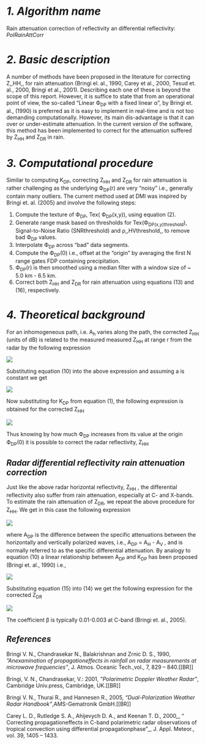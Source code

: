 # *1. Algorithm name*
Rain attenuation correction of reflectivity an differential reflectivity: *PolRainAttCorr*

# *2. Basic description*
A number of methods have been proposed in the literature for correcting Z,,HH,, for rain attenuation (Bringi el. al., 1990, Carey et al., 2000, Tesud et. al., 2000, Bringi et al., 2001). Describing each one of these is beyond the scope of this report. However, it is suffice to state that from an operational point of view, the so-called “Linear Ф<sub>DP</sub> with a fixed linear α”, by Bringi et. al., (1990) is preferred as it is easy to implement in real-time and is not too demanding computationally. However, its main dis-advantage is that it can over or under-estimate attenuation. In the current version of the software, this method has been implemented to correct for the attenuation suffered by Z<sub>HH</sub> and Z<sub>DR</sub> in rain.

# *3. Computational procedure*
Similar to computing K<sub>DP</sub>, correcting Z<sub>HH</sub> and Z<sub>DR</sub> for rain attenuation is rather challenging as the underlying Ф<sub>DP</sub>(r) are very “noisy” i.e., generally contain many outliers. The current method used at DMI was inspired by Bringi et. al. (2005) and involve the following steps:
1. Compute the texture of Ф<sub>DP</sub>, Tex( Ф<sub>DP</sub>(x,y)), using equation (2).
2. Generate range mask based on thresholds for Tex(Ф<sub>DP(x,y)threshold</sub>), Signal-to-Noise Ratio (SNRthreshold) and ρ,,HVthreshold,, to remove bad Ф<sub>DP</sub> values.
3. Interpolate Ф<sub>DP</sub> across “bad” data segments.
4. Compute the Ф<sub>DP</sub>(0) i.e., offset at the “origin” by averaging the first N range gates FDP containing precipitation.
5. Ф<sub>DP</sub>(r) is then smoothed using a median filter with a window size of ~ 5.0 km - 6.5 km.
6. Correct both Z<sub>HH</sub> and Z<sub>DR</sub> for rain attenuation using equations (13) and (16), respectively.


# *4. Theoretical background*
For an inhomogeneous path, i.e. A<sub>h</sub> varies along the path, the corrected Z<sub>HH</sub> (units of dB) is related to the measured measured Z<sub>HH</sub> at range r from the radar by the following expression

<img src="https://render.githubusercontent.com/render/math?math=\begin{equation*} Z_{HH}(r) = Z^{measured}_{HH}(r) + 2\int_{0}^{r} A_h(r) dr  \tag{1}\end{equation*}" />

<!--	
	#!latex
	\begin{equation*} Z_{HH}(r) = Z^{measured}_{HH}(r) + 2\int_{0}^{r} A_h(r) dr  \tag{1}\end{equation*}
-->	 



Substituting equation (10) into the above expression and assuming a is constant we get

<img src="https://render.githubusercontent.com/render/math?math=\begin{equation*} Z_{HH}(r) = Z^{measured}_{HH}(r) + 2\alpha\int_{0}^{r} K_{DP}(r) dr \tag{2}\end{equation*}" />

<!--	
	#!latex
	 \begin{equation*} Z_{HH}(r) = Z^{measured}_{HH}(r) + 2\alpha\int_{0}^{r} K_{DP}(r) dr \tag{2}\end{equation*}
-->	 

Now substituting for K<sub>DP</sub> from equation (1), the following expression is obtained for the corrected Z<sub>HH</sub>

<img src="https://render.githubusercontent.com/render/math?math=\begin{equation*} Z_{HH}^{corrected}(r) = Z^{measured}_{HH}(r) + \alpha[\phi_{DP}(r)  - \phi_{DP}(0)] \tag{3}\end{equation*}" />

<!--	
	#!latex
	\begin{equation*} Z_{HH}^{corrected}(r) = Z^{measured}_{HH}(r) + \alpha[\phi_{DP}(r)  - \phi_{DP}(0)] \tag{3}\end{equation*}
-->


Thus knowing by how much Ф<sub>DP</sub> increases from its value at the origin Ф<sub>DP</sub>(0) it is possible to correct the radar reflectivity, Z<sub>HH</sub>


## *Radar differential reflectivity rain attenuation correction*

Just like the above radar horizontal reflectivity, Z<sub>HH</sub> , the differential reflectivity also suffer from rain attenuation, especially at C- and X-bands. To estimate the rain attenuation of Z<sub>DR</sub>, we repeat the above procedure for Z<sub>HH</sub>. We get in this case the following expression

<img src="https://render.githubusercontent.com/render/math?math=\begin{equation*} Z_{DR}^{corrected}(r) = Z^{measured}_{DR}(r) + 2\int_{0}^{r} A_{DP}(r)dr (4) \tag{4}\end{equation*}" />

<!--	
	#!latex
	\begin{equation*} Z_{DR}^{corrected}(r) = Z^{measured}_{DR}(r) + 2\int_{0}^{r} A_{DP}(r)dr (4) \tag{4}\end{equation*}
-->	

where A<sub>DP</sub> is the difference between the specific attenuations between the horizontally and vertically polarized waves, i.e., A<sub>DP</sub> = A<sub>H</sub> - A<sub>V</sub> , and is normally referred to as the specific differential attenuation. By analogy to equation (10) a linear relationship between A<sub>DP</sub> and K<sub>DP</sub> has been proposed (Bringi et. al., 1990) i.e., 

<img src="https://render.githubusercontent.com/render/math?math=\begin{equation*} A_{DP} = \beta\cdot K_{DP} \tag{5}\end{equation*}" />

<!--	
	#!latex
	\begin{equation*} A_{DP} = \beta\cdot K_{DP} \tag{5}\end{equation*}
-->	

Substituting equation (15) into (14) we get the following expression for the corrected Z<sub>DR</sub>

<img src="https://render.githubusercontent.com/render/math?math=\begin{equation*} Z_{DR}^{corrected}(r) = Z^{measured}_{DR}(r) + \beta[\phi_{DP}(r)  - \phi_{DP}(0)] \tag{6}\end{equation*}" />

<!--	
	#!latex
	\begin{equation*} Z_{DR}^{corrected}(r) = Z^{measured}_{DR}(r) + \beta[\phi_{DP}(r)  - \phi_{DP}(0)] \tag{6}\end{equation*}
-->

The coefficient β is typically 0.01-0.003 at C-band (Bringi et. al., 2005).


## *References*


Bringi V. N., Chandrasekar N., Balakrishnan and Zrnic D. S., 1990, _”Anexamination of propagationeffects in rainfall on radar measurements at microwave frequencies”_, J. Atmos. Oceanic Tech.,vol., 7, 829 – 840.[[BR]]

Bringi, V. N., Chandrasekar, V.: 2001, _”Polarimetric Doppler Weather Radar”_, Cambridge Univ.press, Cambridge, UK.[[BR]]

Bringi V. N., Thurai R., and Hannesen R., 2005, _“Dual-Polarization Weather Radar Handbook”_,AMS-Gematronik GmbH.[[BR]]

Carey L. D., Rutledge S. A., Ahijevych D. A., and Keenan T. D., 2000,_ “ Correcting propagationeffects in C-band polarimetric radar observations of tropical convection using differential propagationphase”_, J. Appl. Meteor., vol. 39, 1405 – 1433.
